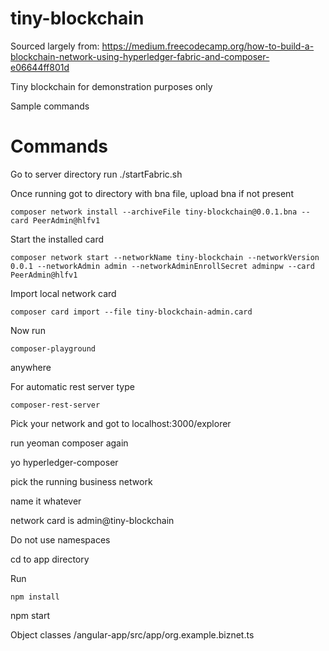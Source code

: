 # tiny-blockchain

Sourced largely from: https://medium.freecodecamp.org/how-to-build-a-blockchain-network-using-hyperledger-fabric-and-composer-e06644ff801d


Tiny blockchain for demonstration purposes only

Sample commands

# Commands

Go to server directory run ./startFabric.sh

Once running got to directory with bna file, upload bna if not present

    composer network install --archiveFile tiny-blockchain@0.0.1.bna --card PeerAdmin@hlfv1

Start the installed card

    composer network start --networkName tiny-blockchain --networkVersion 0.0.1 --networkAdmin admin --networkAdminEnrollSecret adminpw --card PeerAdmin@hlfv1


Import local network card

    composer card import --file tiny-blockchain-admin.card 

Now run

    composer-playground

anywhere

For automatic rest server type

    composer-rest-server

Pick your network and got to localhost:3000/explorer

run yeoman composer again

   yo hyperledger-composer

pick the running business network

name it whatever

network card is admin@tiny-blockchain

Do not use namespaces

cd to app directory

Run

    npm install

   npm start


Object classes /angular-app/src/app/org.example.biznet.ts


